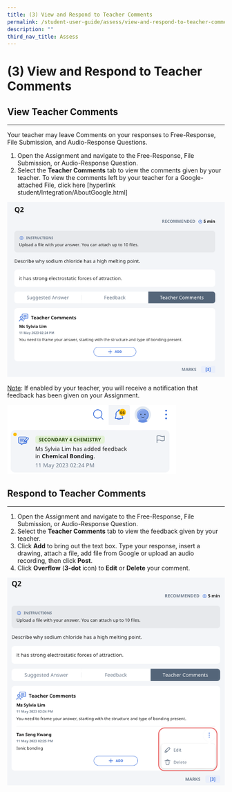 ```yaml
---
title: (3) View and Respond to Teacher Comments
permalink: /student-user-guide/assess/view-and-respond-to-teacher-comments/
description: ""
third_nav_title: Assess
---
```

<h1 id="-3-view-and-respond-to-teacher-comments">(3) View and Respond to Teacher Comments</h1>
<h2>View Teacher Comments</h2>
<hr>
<p>Your teacher may leave Comments on your responses to Free-Response, File Submission, and Audio-Response Questions.</p>
<ol>
<li>Open the Assignment and navigate to the Free-Response, File Submission, or Audio-Response Question.</li>
<li>Select the <strong>Teacher Comments</strong> tab to view the comments given by your teacher. To view the comments left by your teacher for a Google-attached File, click here [hyperlink student/Integration/AboutGoogle.html]</li>
</ol>
<p><img src="/images/1Student/As-TeacherComments.png"></p>
<p><u>Note</u>: If enabled by your teacher, you will receive a notification that feedback has been given on your Assignment.</p>
<p><img src="/images/1Student/As-TeacherComments1.png"></p>
<h2 id="respond-to-teacher-comments">Respond to Teacher Comments</h2>
<hr>
<ol>
<li>Open the Assignment and navigate to the Free-Response, File Submission, or Audio-Response Question.</li>
<li>Select the <strong>Teacher Comments</strong> tab to view the feedback given by your teacher.</li>
<li>Click <strong>Add</strong> to bring out the text box. Type your response, insert a drawing, attach a file, add file from Google or upload an audio recording, then click <strong>Post</strong>.</li>
<li>Click <strong>Overflow</strong> (<strong>3-dot</strong> icon) to <strong>Edit</strong> or <strong>Delete</strong> your comment.</li>
</ol>
<img src="/images/1Student/As-TeacherComments2.png">